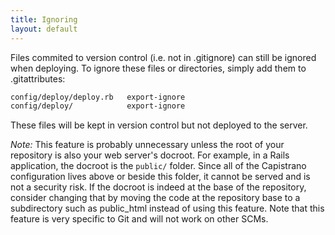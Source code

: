 ```yaml
---
title: Ignoring
layout: default
---
```


Files commited to version control (i.e. not in .gitignore) can still be ignored when deploying.  To ignore these files or directories, simply add them to .gitattributes:

```bash
config/deploy/deploy.rb   export-ignore
config/deploy/            export-ignore
```

These files will be kept in version control but not deployed to the server.

*Note:* This feature is probably unnecessary unless the root of your repository is also your web server's docroot. For example, in a Rails application, the docroot is the `public/` folder. Since all of the Capistrano configuration lives above or beside this folder, it cannot be served and is not a security risk. If the docroot is indeed at the base of the repository, consider changing that by moving the code at the repository base to a subdirectory such as public_html instead of using this feature. Note that this feature is very specific to Git and will not work on other SCMs.
